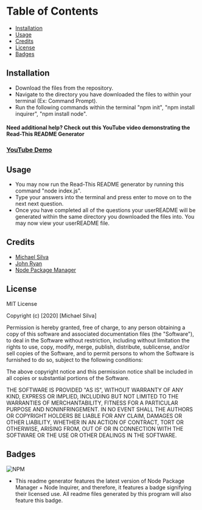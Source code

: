 # Table of Contents
* [Installation](#install)
* [Usage](#usage)
* [Credits](#credits)
* [License](#license)
* [Badges](#badges)
## <a id="install"></a>Installation
* Download the files from the repository.
* Navigate to the directory you have downloaded the files to within your terminal (Ex: Command Prompt).
* Run the following commands within the terminal "npm init", "npm install inquirer", "npm install node".
#### Need additional help? Check out this YouTube video demonstrating the Read-This README Generator 
### [YouTube Demo](https://youtu.be/xD5vP0E0Ezg)
## <a id="usage"></a>Usage
* You may now run the Read-This README generator by running this command "node index.js".
* Type your answers into the terminal and press enter to move on to the next next question.
* Once you have completed all of the questions your userREADME will be generated within the same directory you downloaded the files into. You may now view your userREADME file.
## <a id="credits"></a>Credits
* [Michael Silva](https://github.com/Silvam2017)
* [John Ryan](https://github.com/jcsryan)
* [Node Package Manager](https://www.npmjs.com/)
## <a id="license"></a>License
MIT License

Copyright (c) [2020] [Michael Silva]

Permission is hereby granted, free of charge, to any person obtaining a copy
of this software and associated documentation files (the "Software"), to deal
in the Software without restriction, including without limitation the rights
to use, copy, modify, merge, publish, distribute, sublicense, and/or sell
copies of the Software, and to permit persons to whom the Software is
furnished to do so, subject to the following conditions:

The above copyright notice and this permission notice shall be included in all
copies or substantial portions of the Software.

THE SOFTWARE IS PROVIDED "AS IS", WITHOUT WARRANTY OF ANY KIND, EXPRESS OR
IMPLIED, INCLUDING BUT NOT LIMITED TO THE WARRANTIES OF MERCHANTABILITY,
FITNESS FOR A PARTICULAR PURPOSE AND NONINFRINGEMENT. IN NO EVENT SHALL THE
AUTHORS OR COPYRIGHT HOLDERS BE LIABLE FOR ANY CLAIM, DAMAGES OR OTHER
LIABILITY, WHETHER IN AN ACTION OF CONTRACT, TORT OR OTHERWISE, ARISING FROM,
OUT OF OR IN CONNECTION WITH THE SOFTWARE OR THE USE OR OTHER DEALINGS IN THE
SOFTWARE.
## <a id="badges"></a>Badges
![NPM](https://img.shields.io/npm/l/inquirer?style=plastic)

* This readme generator features the latest version of Node Package Manager + Node Inquirer, and therefore, it features a badge signifying their licensed use. All readme files generated by this program will also feature this badge.